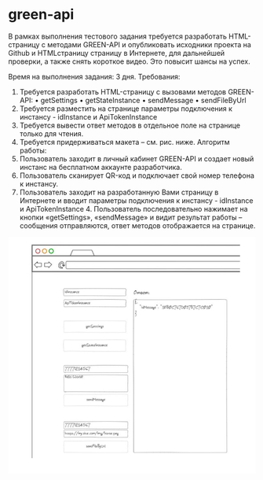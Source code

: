 # green-api

В рамках выполнения тестового задания требуется разработать HTML-страницу
с методами GREEN-API и опубликовать исходники проекта на Github и
HTMLстраницу страницу в Интернете, для дальнейшей проверки, а также снять
короткое видео. Это повысит шансы на успех.

Время на выполнения задания: 3 дня.
Требования:
1. Требуется разработать HTML-страницу с вызовами методов GREEN-API:
• getSettings
• getStateInstance
• sendMessage
• sendFileByUrl
2. Требуется разместить на странице параметры подключения к инстансу -
idInstance и ApiTokenInstance
3. Требуется вывести ответ методов в отдельное поле на странице только для
чтения.
4. Требуется придерживаться макета – см. рис. ниже.
Алгоритм работы:
1. Пользователь заходит в личный кабинет GREEN-API и создает новый инстанс
на бесплатном аккаунте разработчика.
2. Пользователь сканирует QR-код и подключает свой номер телефона к
инстансу.
3. Пользователь заходит на разработанную Вами страницу в Интернете и вводит
параметры подключения к инстансу - idInstance и ApiTokenInstance 4.
Пользователь последовательно нажимает на кнопки «getSettings»,
«sendMessage» и видит результат работы – сообщения отправляются, ответ
методов отображается на странице.

<img src="image.png" alt="Пример интерфейса">
